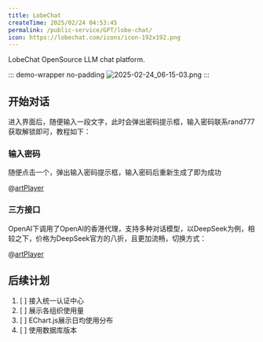 ```yaml
---
title: LobeChat
createTime: 2025/02/24 04:53:45
permalink: /public-service/GPT/lobe-chat/
icon: https://lobechat.com/icons/icon-192x192.png
---
```


<LinkCard icon="https://lobechat.com/icons/icon-192x192.png" title="PGuide LobeChat" href="https://chat.pguide.studio/">

LobeChat OpenSource LLM chat platform.

</LinkCard>

::: demo-wrapper no-padding
![2025-02-24_06-15-03.png](/src/2025-02-24_06-15-03.png)
:::

## 开始对话

进入界面后，随便输入一段文字，此时会弹出密码提示框，输入密码<Plot>联系rand777获取</Plot>解锁即可，教程如下：

### 输入密码
随便点击一个，弹出输入密码提示框，输入密码后重新生成了即为成功

@[artPlayer](https://cos.cqmu.online/docs/video/2025-03-04_02-39-00.mp4)

### 三方接口
OpenAI下调用了OpenAI的香港代理，支持多种对话模型，以DeepSeek为例，相较之下，价格为DeepSeek官方的八折，且更加流畅，切换方式：

@[artPlayer](https://cos.cqmu.online//docs/video/2025-03-04_03-25-52.mp4)

### 

## 后续计划

1. [ ] 接入统一认证中心
2. [ ] 展示各组织使用量
3. [ ] EChart.js展示日均使用分布
4. [ ] 使用数据库版本

